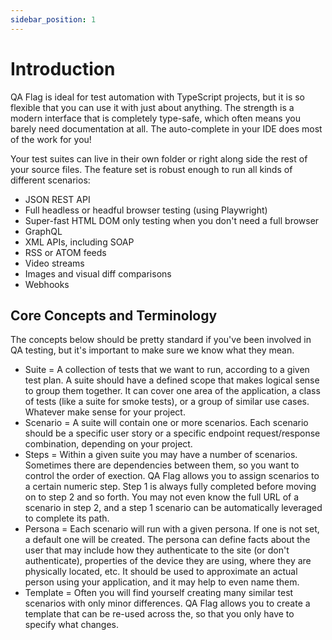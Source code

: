 ```yaml
---
sidebar_position: 1
---
```


# Introduction

QA Flag is ideal for test automation with TypeScript projects, but it is so flexible that you can use it with just about anything. The strength is a modern interface that is completely type-safe, which often means you barely need documentation at all. The auto-complete in your IDE does most of the work for you!

Your test suites can live in their own folder or right along side the rest of your source files. The feature set is robust enough to run all kinds of different scenarios:

- JSON REST API
- Full headless or headful browser testing (using Playwright)
- Super-fast HTML DOM only testing when you don't need a full browser
- GraphQL
- XML APIs, including SOAP
- RSS or ATOM feeds
- Video streams
- Images and visual diff comparisons
- Webhooks

## Core Concepts and Terminology

The concepts below should be pretty standard if you've been involved in QA testing, but it's important to make sure we know what they mean.

- Suite = A collection of tests that we want to run, according to a given test plan. A suite should have a defined scope that makes logical sense to group them together. It can cover one area of the application, a class of tests (like a suite for smoke tests), or a group of similar use cases. Whatever make sense for your project.
- Scenario = A suite will contain one or more scenarios. Each scenario should be a specific user story or a specific endpoint request/response combination, depending on your project.
- Steps = Within a given suite you may have a number of scenarios. Sometimes there are dependencies between them, so you want to control the order of exection. QA Flag allows you to assign scenarios to a certain numeric step. Step 1 is always fully completed before moving on to step 2 and so forth. You may not even know the full URL of a scenario in step 2, and a step 1 scenario can be automatically leveraged to complete its path.
- Persona = Each scenario will run with a given persona. If one is not set, a default one will be created. The persona can define facts about the user that may include how they authenticate to the site (or don't authenticate), properties of the device they are using, where they are physically located, etc. It should be used to approximate an actual person using your application, and it may help to even name them.
- Template = Often you will find yourself creating many similar test scenarios with only minor differences. QA Flag allows you to create a template that can be re-used across the, so that you only have to specify what changes.
